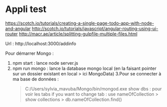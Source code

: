 # Appli test
https://scotch.io/tutorials/creating-a-single-page-todo-app-with-node-and-angular
http://scotch.io/tutorials/javascript/angular-routing-using-ui-router
http://macr.ae/article/splitting-gulpfile-multiple-files.html

Url : http://localhost:3000/addinfo

Pour démarrer Mongo :

1. npm start : lance node server.js
2. npm run mongo : lance la database mongo local (en la faisant pointer sur un dossier existant en local > ici MongoData)
3.Pour se connecter à ma base de données :
	> C:/Users/sylvia_mavuba/Mongo/bin/mongod.exe
	> show dbs : pour voir les tabs
	> if you want to change tab : use nameOfCollection > show collections > db.nameOfCollection.find()
